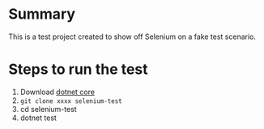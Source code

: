 # Summary
This is a test project created to show off Selenium on a fake test scenario.

# Steps to run the test
1. Download [dotnet core](https://dotnet.microsoft.com/download/dotnet-core/3.1)
2. `git clone xxxx selenium-test`
3. cd selenium-test
4. dotnet test
